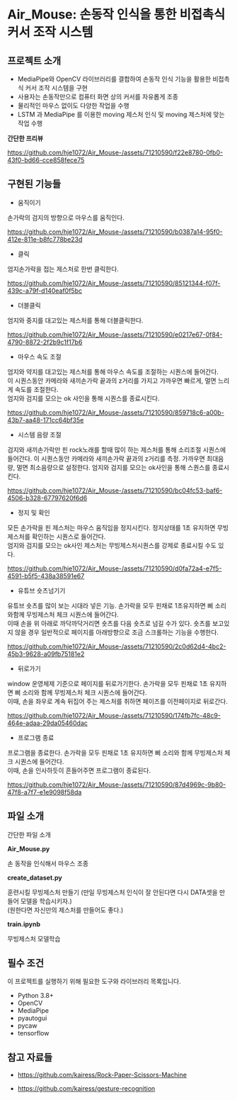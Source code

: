 # Air_Mouse: 손동작 인식을 통한 비접촉식 커서 조작 시스템

## 프로젝트 소개
- MediaPipe와 OpenCV 라이브러리를 결합하여 손동작 인식 기능을 활용한 비접촉식 커서 조작 시스템을 구현
- 사용자는 손동작만으로 컴퓨터 화면 상의 커서를 자유롭게 조종
- 물리적인 마우스 없이도 다양한 작업을 수행
- LSTM 과 MediaPipe 를 이용한 moving 제스처 인식 및 moving 제스처에 맞는 작업 수행


**간단한 프리뷰**

https://github.com/hje1072/Air_Mouse-/assets/71210590/f22e8780-0fb0-43f0-bd66-cce858fece75


## 구현된 기능들


* 움직이기

손가락의 검지의 방향으로 마우스를 움직인다.

https://github.com/hje1072/Air_Mouse-/assets/71210590/b0387a14-95f0-412e-811e-b8fc778be23d


* 클릭

엄지손가락을 접는 제스처로 한번 클릭한다.



https://github.com/hje1072/Air_Mouse-/assets/71210590/85121344-f07f-439c-a79f-d140eaf0f5bc



* 더블클릭

엄지와 중지를 대고있는 제스처를 통해 더블클릭한다.



https://github.com/hje1072/Air_Mouse-/assets/71210590/e0217e67-0f84-4790-8872-2f2b9c1f17b6


* 마우스 속도 조절

엄지와 약지를 대고있는 제스처를 통해 마우스 속도를 조절하는 시퀀스에 들어간다.   
이 시퀀스동안 카메라와 새끼손가락 끝과의 z거리를 가지고 가까우면 빠르게, 멀면 느리게 속도를 조절한다.   
엄지와 검지를 모으는 ok 사인을 통해 시퀀스를 종료시킨다.




https://github.com/hje1072/Air_Mouse-/assets/71210590/859718c6-a00b-43b7-aa48-171cc64bf35e


* 시스템 음량 조절

검지와 새끼손가락만 핀 rock노래를 할때 많이 하는 제스처를 통해 소리조절 시퀀스에 들어간다.
이 시퀀스동안 카메라와 새끼손가락 끝과의 z거리를 측정. 가까우면 최대음량, 멀면 최소음량으로 설정한다.
엄지와 검지를 모으는 ok사인을 통해 스퀀스를 종료시킨다.




https://github.com/hje1072/Air_Mouse-/assets/71210590/bc04fc53-baf6-4506-b328-67797620f6d6



* 정지 및 확인

모든 손가락을 핀 제스처는 마우스 움직임을 정지시킨다. 정지상태를 1초 유지하면 무빙제스처를 확인하는 시퀀스로 들어간다.   
엄지와 검지를 모으는 ok사인 제스처는 무빙제스처시퀀스를 강제로 종료시킬 수도 있다.




https://github.com/hje1072/Air_Mouse-/assets/71210590/d0fa72a4-e7f5-4591-b5f5-438a38591e67


* 유튜브 숏츠넘기기

유튜브 숏츠를 많이 보는 시대라 넣은 기능. 손가락을 모두 핀채로 1초유지하면 삐 소리와함께 무빙제스처 체크 시퀀스에 들어간다.   
이때 손을 위 아래로 까닥까닥거리면 숏츠를 다음 숏츠로 넘길 수가 있다. 숏츠를 보고있지 않을 경우 일반적으로 페이지를 아래방향으로 조금 스크롤하는 기능을 수행한다.   



https://github.com/hje1072/Air_Mouse-/assets/71210590/2c0d62d4-4bc2-45b3-9628-a09fb75181e2



* 뒤로가기

window 운영체제 기준으로 페이지를 뒤로가기한다. 손가락을 모두 핀채로 1초 유지하면 삐 소리와 함께 무빙제스처 체크 시퀀스에 들어간다.   
이때, 손을 좌우로 계속 뒤집어 주는 제스처를 취하면 페이즈를 이전페이지로 뒤로간다. 




https://github.com/hje1072/Air_Mouse-/assets/71210590/174fb7fc-48c9-464e-adaa-29da05460dac



* 프로그램 종료

프로그램을 종료한다. 손가락을 모두 핀채로 1초 유지하면 삐 소리와 함께 무빙제스처 체크 시퀀스에 들어간다.   
이때, 손을 인사하듯이 흔들어주면 프로그램이 종료된다.


https://github.com/hje1072/Air_Mouse-/assets/71210590/87d4969c-9b80-47f8-a7f7-e1e9098f58da



## 파일 소개
간단한 파일 소개

**Air_Mouse.py**

손 동작을 인식해서 마우스 조종

**create_dataset.py**

훈련시킬 무빙제스처 만들기 (만일 무빙제스처 인식이 잘 안된다면 다시 DATA셋을 만들어 모델을 학습시키자.)   
(원한다면 자신만의 제스처를 만들어도 좋다.)

**train.ipynb**

무빙제스처 모델학습

## 필수 조건
이 프로젝트를 실행하기 위해 필요한 도구와 라이브러리 목록입니다.

- Python 3.8+
- OpenCV
- MediaPipe
- pyautogui
- pycaw
- tensorflow 



## 참고 자료들

- https://github.com/kairess/Rock-Paper-Scissors-Machine

- https://github.com/kairess/gesture-recognition
